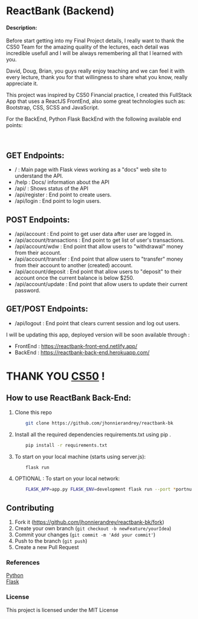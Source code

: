 # ReactBank (Backend)

#### Description:
<p> Before start getting into my Final Project details, I really want to thank the CS50 Team for the amazing quality of the lectures, each detail was incredible usefull and I will be always remembering all that I learned with you. </p>
<p>David, Doug, Brian, you guys really enjoy teaching and we can feel it with every lecture, thank you for that willingness to share what you know, really appreciate it.</p>
<p> This project was inspired by CS50 Financial practice, I created this FullStack App that uses a ReactJS FrontEnd, also some great technologies such as: Bootstrap, CSS, SCSS and JavaScript. </p>

<p>For the BackEnd, Python Flask BackEnd with the following available end points: </p>

<br>

## GET Endpoints:

- / : Main page with Flask views working as a "docs" web site to understand the API.
- /help : Docs/ information about the API
- /api/ : Shows status of the API
- /api/register : End point to create users.
- /api/login : End point to login users.

## POST Endpoints:
- /api/account : End point to get user data after user are logged in.
- /api/account/transactions : End point to get list of user's transactions.
- /api/account/wdw : End point that allow users to "withdrawal" money from their account.
- /api/account/transfer : End point that allow users to "transfer" money from their account to another (created) account.
- /api/account/deposit : End point that allow users to "deposit" to their account once the current balance is below $250.
- /api/account/update : End point that allow users to update their current password.

## GET/POST Endpoints:
- /api/logout : End point that clears current session and log out users.


I will be updating this app, deployed version will be soon available through :

- FrontEnd : <URL HERE> https://reactbank-front-end.netlify.app/
- BackEnd : <URL HERE> https://reactbank-back-end.herokuapp.com/


# THANK YOU [CS50](https://cs50.harvard.edu/x/2021/) !

## How to use ReactBank Back-End:

1. Clone this repo

    ```bash
        git clone https://github.com/jhonnierandrey/reactbank-bk
    ```

2. Install all the required dependencies requirements.txt using pip .

    ```bash
        pip install -r requirements.txt
    ```

3. To start on your local machine (starts using server.js):

    ```bash
        flask run
    ```

4. OPTIONAL : To start on your local network:

    ```bash
        FLASK_APP=app.py FLASK_ENV=development flask run --port *portnumber* --host=*hostnumber*
    ```

## Contributing

1. Fork it (<https://github.com/jhonnierandrey/reactbank-bk/fork>)
2. Create your own branch (`git checkout -b newFeature/yourIdea`)
3. Commit your changes (`git commit -m 'Add your commit'`)
4. Push to the branch (`git push`)
5. Create a new Pull Request

### References

[Python](https://www.python.org/)
<br>
[Flask](https://palletsprojects.com/p/flask/)

### License

This project is licensed under the MIT License
